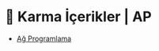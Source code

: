 # 🎲 Karma İçerikler \| AP

<!--YPackage.YGitbookIntegration-tarafından-otomatik-oluşturulmuştur-->

- [Ağ Programlama](A%C4%9F%20Programlama.rar)

<!--YPackage.YGitbookIntegration-tarafından-otomatik-oluşturulmuştur-->
